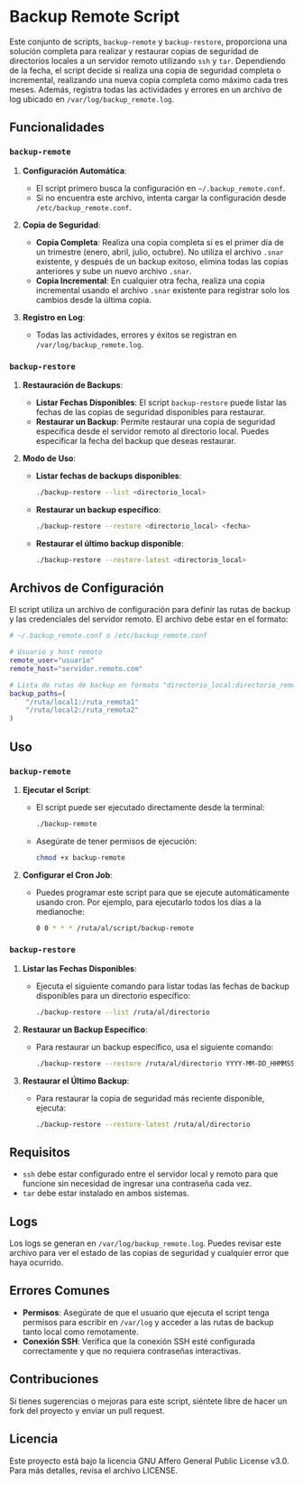 
# Backup Remote Script

Este conjunto de scripts, `backup-remote` y `backup-restore`, proporciona una solución completa para realizar y restaurar copias de seguridad de directorios locales a un servidor remoto utilizando `ssh` y `tar`. Dependiendo de la fecha, el script decide si realiza una copia de seguridad completa o incremental, realizando una nueva copia completa como máximo cada tres meses. Además, registra todas las actividades y errores en un archivo de log ubicado en `/var/log/backup_remote.log`.

## Funcionalidades

### `backup-remote`
1. **Configuración Automática**: 
   - El script primero busca la configuración en `~/.backup_remote.conf`.
   - Si no encuentra este archivo, intenta cargar la configuración desde `/etc/backup_remote.conf`.

2. **Copia de Seguridad**:
   - **Copia Completa**: Realiza una copia completa si es el primer día de un trimestre (enero, abril, julio, octubre). No utiliza el archivo `.snar` existente, y después de un backup exitoso, elimina todas las copias anteriores y sube un nuevo archivo `.snar`.
   - **Copia Incremental**: En cualquier otra fecha, realiza una copia incremental usando el archivo `.snar` existente para registrar solo los cambios desde la última copia.

3. **Registro en Log**:
   - Todas las actividades, errores y éxitos se registran en `/var/log/backup_remote.log`.

### `backup-restore`
1. **Restauración de Backups**:
   - **Listar Fechas Disponibles**: El script `backup-restore` puede listar las fechas de las copias de seguridad disponibles para restaurar.
   - **Restaurar un Backup**: Permite restaurar una copia de seguridad específica desde el servidor remoto al directorio local. Puedes especificar la fecha del backup que deseas restaurar.

2. **Modo de Uso**:
   - **Listar fechas de backups disponibles**:
     ```bash
     ./backup-restore --list <directorio_local>
     ```
   - **Restaurar un backup específico**:
     ```bash
     ./backup-restore --restore <directorio_local> <fecha>
     ```
   - **Restaurar el último backup disponible**:
     ```bash
     ./backup-restore --restore-latest <directorio_local>
     ```

## Archivos de Configuración

El script utiliza un archivo de configuración para definir las rutas de backup y las credenciales del servidor remoto. El archivo debe estar en el formato:

```bash
# ~/.backup_remote.conf o /etc/backup_remote.conf

# Usuario y host remoto
remote_user="usuario"
remote_host="servidor.remoto.com"

# Lista de rutas de backup en formato "directorio_local:directorio_remoto"
backup_paths=(
    "/ruta/local1:/ruta_remota1"
    "/ruta/local2:/ruta_remota2"
)
```

## Uso

### `backup-remote`
1. **Ejecutar el Script**:
   - El script puede ser ejecutado directamente desde la terminal:
     ```bash
     ./backup-remote
     ```
   - Asegúrate de tener permisos de ejecución:
     ```bash
     chmod +x backup-remote
     ```

2. **Configurar el Cron Job**:
   - Puedes programar este script para que se ejecute automáticamente usando cron. Por ejemplo, para ejecutarlo todos los días a la medianoche:
     ```bash
     0 0 * * * /ruta/al/script/backup-remote
     ```

### `backup-restore`
1. **Listar las Fechas Disponibles**:
   - Ejecuta el siguiente comando para listar todas las fechas de backup disponibles para un directorio específico:
     ```bash
     ./backup-restore --list /ruta/al/directorio
     ```

2. **Restaurar un Backup Específico**:
   - Para restaurar un backup específico, usa el siguiente comando:
     ```bash
     ./backup-restore --restore /ruta/al/directorio YYYY-MM-DD_HHMMSS
     ```

3. **Restaurar el Último Backup**:
   - Para restaurar la copia de seguridad más reciente disponible, ejecuta:
     ```bash
     ./backup-restore --restore-latest /ruta/al/directorio
     ```

## Requisitos

- `ssh` debe estar configurado entre el servidor local y remoto para que funcione sin necesidad de ingresar una contraseña cada vez.
- `tar` debe estar instalado en ambos sistemas.

## Logs

Los logs se generan en `/var/log/backup_remote.log`. Puedes revisar este archivo para ver el estado de las copias de seguridad y cualquier error que haya ocurrido.

## Errores Comunes

- **Permisos**: Asegúrate de que el usuario que ejecuta el script tenga permisos para escribir en `/var/log` y acceder a las rutas de backup tanto local como remotamente.
- **Conexión SSH**: Verifica que la conexión SSH esté configurada correctamente y que no requiera contraseñas interactivas.

## Contribuciones

Si tienes sugerencias o mejoras para este script, siéntete libre de hacer un fork del proyecto y enviar un pull request.

## Licencia

Este proyecto está bajo la licencia GNU Affero General Public License v3.0. Para más detalles, revisa el archivo LICENSE.
